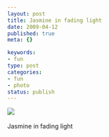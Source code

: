 ```yaml
--- 
layout: post
title: Jasmine in fading light
date: 2009-04-12
published: true
meta: {}

keywords: 
- fun
type: post
categories: 
- fun
- photo
status: publish
---
```

![](http://media.eick.us/2011/06/4Lbi8pbnEm7n3lchg4wP1Vu4o1_500.jpg)<br /><br />Jasmine in fading light
